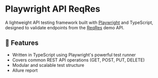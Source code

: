 # Playwright API ReqRes

A lightweight API testing framework built with [Playwright](https://playwright.dev/) and TypeScript, designed to validate endpoints from the [ReqRes](https://reqres.in/) demo API.

## 🚀 Features

- Written in TypeScript using Playwright's powerful test runner
- Covers common REST API operations (GET, POST, PUT, DELETE)
- Modular and scalable test structure
- Allure report
